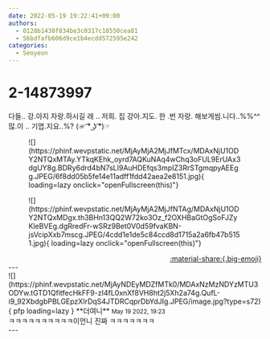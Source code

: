 ```yaml
---
date: 2022-05-19 19:22:41+09:00
authors:
  - 0128b1430f834be3c0317c18550cea81
  - 56bdfafb606d9ce1b4ecdd572595e242
categories:
  - Seoyeon
---
```


# 2-14873997

<div class="post-container" markdown="1">
<div class="content-container md-sidebar__scrollwrap" markdown="1">

다들.. 강.아지  자랑.하시길 래 ..  저희. 집 강아.지도.  한 .번  자랑. 해보게씸.니다..%%^^ 많.이 .. 기엽.지요..%? (☞ ͡° ͜ʖ ͡°)☞
<figure markdown="1">
![](https://phinf.wevpstatic.net/MjAyMjA2MjJfMTcx/MDAxNjU1ODY2NTQxMTAy.YTkqKEhk_oyrd7AQKuNAq4wChq3oFUL9ErUAx3dgUY8g.BDRy6drd4bN7sLI9AuHDEfqs3mpIZ3RrSTgmqpyAEEgg.JPEG/6f8dd05b5fe14e11adff1fdd42aea2e8151.jpg){ loading=lazy onclick="openFullscreen(this)"}
</figure>

<figure markdown="1">
![](https://phinf.wevpstatic.net/MjAyMjA2MjJfNTAg/MDAxNjU1ODY2NTQxMDgx.th3BHn13QQ2W72ko3Oz_f2OXHBaGtOgSoFJZyKleBVEg.dgRredFr-wSRz9Bet0V0d59fvaKBN-jsVcipXxb7mscg.JPEG/4cdd1e1de5c84ccd8d1715a2a6fb47b5151.jpg){ loading=lazy onclick="openFullscreen(this)"}
</figure>


</div>
</div>

<div style="text-align: right;" markdown="1">
<a href="https://weverse.io/fromis9/fanpost/2-14873997" style="text-align: right;">:material-share:{.big-emoji}</a>
</div>
---

<div class="comments-container md-sidebar__scrollwrap" markdown="1">
<div class="comment" markdown="1">
<div class='id-container' markdown="1">
![](https://phinf.wevpstatic.net/MjAyNDEyMDZfMTk0/MDAxNzMzNDYzMTU3ODYw.tGTD1QfitfecHkFF9-zI4fL0xnXf8VH8ht2j5Xh2a74g.QufL-i9_92XbdgbPBLGEpzXIrDqS4JTDRCqprDbYdJIg.JPEG/image.jpg?type=s72){ pfp loading=lazy }
**<span class="artist">더여니</span>** <small>May 19 2022, 19:23</small><br>
</div>
<div class='comment-body' markdown="1">
ㅋㅋㅋㅋㅋㅋㅋㅋㅋㅋ이언니 진짜 ㅋㅋㅋㅋㅋㅋㅋ
</div>
</div>
</div>
---

